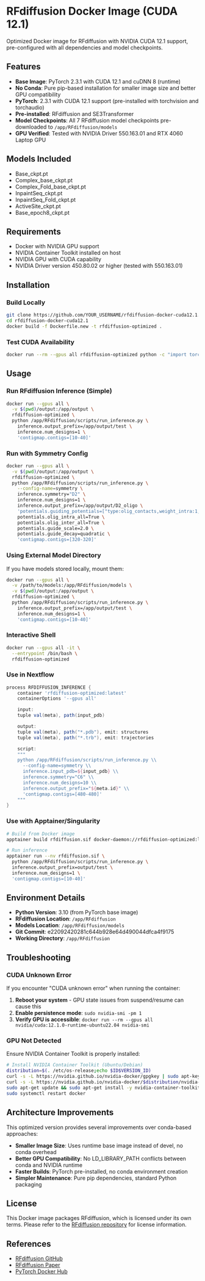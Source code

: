 # RFdiffusion Docker Image (CUDA 12.1)

Optimized Docker image for RFdiffusion with NVIDIA CUDA 12.1 support, pre-configured with all dependencies and model checkpoints.

## Features

- **Base Image**: PyTorch 2.3.1 with CUDA 12.1 and cuDNN 8 (runtime)
- **No Conda**: Pure pip-based installation for smaller image size and better GPU compatibility
- **PyTorch**: 2.3.1 with CUDA 12.1 support (pre-installed with torchvision and torchaudio)
- **Pre-installed**: RFdiffusion and SE3Transformer
- **Model Checkpoints**: All 7 RFdiffusion model checkpoints pre-downloaded to `/app/RFdiffusion/models`
- **GPU Verified**: Tested with NVIDIA Driver 550.163.01 and RTX 4060 Laptop GPU

## Models Included

- Base_ckpt.pt
- Complex_base_ckpt.pt
- Complex_Fold_base_ckpt.pt
- InpaintSeq_ckpt.pt
- InpaintSeq_Fold_ckpt.pt
- ActiveSite_ckpt.pt
- Base_epoch8_ckpt.pt

## Requirements

- Docker with NVIDIA GPU support
- NVIDIA Container Toolkit installed on host
- NVIDIA GPU with CUDA capability
- NVIDIA Driver version 450.80.02 or higher (tested with 550.163.01)

## Installation

### Build Locally

```bash
git clone https://github.com/YOUR_USERNAME/rfdiffusion-docker-cuda12.1.git
cd rfdiffusion-docker-cuda12.1
docker build -f Dockerfile.new -t rfdiffusion-optimized .
```

### Test CUDA Availability

```bash
docker run --rm --gpus all rfdiffusion-optimized python -c "import torch; print(f'CUDA available: {torch.cuda.is_available()}')"
```

## Usage

### Run RFdiffusion Inference (Simple)

```bash
docker run --gpus all \
  -v $(pwd)/output:/app/output \
  rfdiffusion-optimized \
  python /app/RFdiffusion/scripts/run_inference.py \
    inference.output_prefix=/app/output/test \
    inference.num_designs=1 \
    'contigmap.contigs=[10-40]'
```

### Run with Symmetry Config

```bash
docker run --gpus all \
  -v $(pwd)/output:/app/output \
  rfdiffusion-optimized \
  python /app/RFdiffusion/scripts/run_inference.py \
    --config-name=symmetry \
    inference.symmetry="D2" \
    inference.num_designs=1 \
    inference.output_prefix=/app/output/D2_oligo \
    'potentials.guiding_potentials=["type:olig_contacts,weight_intra:1,weight_inter:0.1"]' \
    potentials.olig_intra_all=True \
    potentials.olig_inter_all=True \
    potentials.guide_scale=2.0 \
    potentials.guide_decay=quadratic \
    'contigmap.contigs=[320-320]'
```

### Using External Model Directory

If you have models stored locally, mount them:

```bash
docker run --gpus all \
  -v /path/to/models:/app/RFdiffusion/models \
  -v $(pwd)/output:/app/output \
  rfdiffusion-optimized \
  python /app/RFdiffusion/scripts/run_inference.py \
    inference.output_prefix=/app/output/test \
    inference.num_designs=1 \
    'contigmap.contigs=[10-40]'
```

### Interactive Shell

```bash
docker run --gpus all -it \
  --entrypoint /bin/bash \
  rfdiffusion-optimized
```

### Use in Nextflow

```groovy
process RFDIFFUSION_INFERENCE {
    container 'rfdiffusion-optimized:latest'
    containerOptions '--gpus all'

    input:
    tuple val(meta), path(input_pdb)

    output:
    tuple val(meta), path("*.pdb"), emit: structures
    tuple val(meta), path("*.trb"), emit: trajectories

    script:
    """
    python /app/RFdiffusion/scripts/run_inference.py \\
      --config-name=symmetry \\
      inference.input_pdb=${input_pdb} \\
      inference.symmetry="C6" \\
      inference.num_designs=10 \\
      inference.output_prefix="${meta.id}" \\
      'contigmap.contigs=[480-480]'
    """
}
```

### Use with Apptainer/Singularity

```bash
# Build from Docker image
apptainer build rfdiffusion.sif docker-daemon://rfdiffusion-optimized:latest

# Run inference
apptainer run --nv rfdiffusion.sif \
  python /app/RFdiffusion/scripts/run_inference.py \
  inference.output_prefix=output/test \
  inference.num_designs=1 \
  'contigmap.contigs=[10-40]'
```

## Environment Details

- **Python Version**: 3.10 (from PyTorch base image)
- **RFdiffusion Location**: `/app/RFdiffusion`
- **Models Location**: `/app/RFdiffusion/models`
- **Git Commit**: e22092420281c644b928e64d490044dfca4f9175
- **Working Directory**: `/app/RFdiffusion`

## Troubleshooting

### CUDA Unknown Error

If you encounter "CUDA unknown error" when running the container:

1. **Reboot your system** - GPU state issues from suspend/resume can cause this
2. **Enable persistence mode**: `sudo nvidia-smi -pm 1`
3. **Verify GPU is accessible**: `docker run --rm --gpus all nvidia/cuda:12.1.0-runtime-ubuntu22.04 nvidia-smi`

### GPU Not Detected

Ensure NVIDIA Container Toolkit is properly installed:

```bash
# Install NVIDIA Container Toolkit (Ubuntu/Debian)
distribution=$(. /etc/os-release;echo $ID$VERSION_ID)
curl -s -L https://nvidia.github.io/nvidia-docker/gpgkey | sudo apt-key add -
curl -s -L https://nvidia.github.io/nvidia-docker/$distribution/nvidia-docker.list | sudo tee /etc/apt/sources.list.d/nvidia-docker.list
sudo apt-get update && sudo apt-get install -y nvidia-container-toolkit
sudo systemctl restart docker
```

## Architecture Improvements

This optimized version provides several improvements over conda-based approaches:

- **Smaller Image Size**: Uses runtime base image instead of devel, no conda overhead
- **Better GPU Compatibility**: No LD_LIBRARY_PATH conflicts between conda and NVIDIA runtime
- **Faster Builds**: PyTorch pre-installed, no conda environment creation
- **Simpler Maintenance**: Pure pip dependencies, standard Python packaging

## License

This Docker image packages RFdiffusion, which is licensed under its own terms. Please refer to the [RFdiffusion repository](https://github.com/RosettaCommons/RFdiffusion) for license information.

## References

- [RFdiffusion GitHub](https://github.com/RosettaCommons/RFdiffusion)
- [RFdiffusion Paper](https://www.nature.com/articles/s41586-023-06415-8)
- [PyTorch Docker Hub](https://hub.docker.com/r/pytorch/pytorch)
